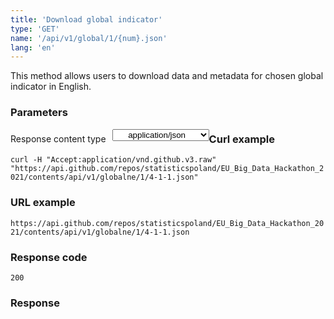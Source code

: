 ```yaml
---
title: 'Download global indicator'
type: 'GET'
name: '/api/v1/global/1/{num}.json'
lang: 'en'
---
```


This method allows users to download data and metadata for chosen global indicator in English.

### Parameters



<p style='float:left;margin-top: 7px;'>Response content type</p>
<select style='float:left;padding: 0px 15px;width: 155px;margin-left: 10px;text-align-last: center;'>
  <option>application/json</option>
</select>

<div id='example2'>

<h3 id="przykładowy-curl">Curl example</h3>

<p><code class="highlighter-rouge">curl -H "Accept:application/vnd.github.v3.raw" "https://api.github.com/repos/statisticspoland/EU_Big_Data_Hackathon_2021/contents/api/v1/globalne/1/4-1-1.json"</code></p>

<h3 id="przykładowy-url">URL example</h3>

<p><code class="highlighter-rouge">https://api.github.com/repos/statisticspoland/EU_Big_Data_Hackathon_2021/contents/api/v1/globalne/1/4-1-1.json</code></p>

<h3 id="przykładowy-kod-odpowiedzi">Response code</h3>

<p><code class="highlighter-rouge">200</code></p>

<h3 id="przykładowa-odpowiedź">Response</h3>

<p><code class="highlighter-rouge" id="show-data-1-1-1-en">
</code></p>

</div>


<script>

$.getJSON('https://statisticspoland.github.io/EU_Big_Data_Hackathon_2021/api/v1/globalne/1/4-1-1.json', function(data) {
    $('#show-data-1-1-1-en').html(JSON.stringify(data, null, 2));
});

</script>
